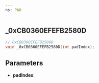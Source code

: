 ```yaml
---
ns: PAD
---
```

## _0xCB0360EFEFB2580D

```c
// 0xCB0360EFEFB2580D
void _0xCB0360EFEFB2580D(int padIndex);
```


## Parameters
* **padIndex**: 


